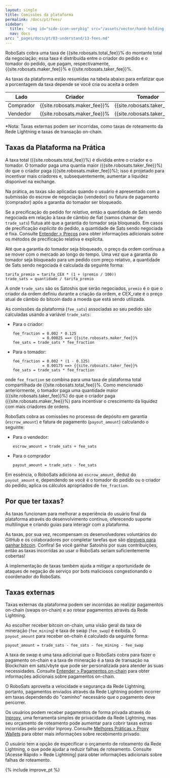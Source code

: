 ```yaml
---
layout: single
title: Comissões da plataforma
permalink: /docs/pt/fees/
sidebar:
  title: '<img id="side-icon-verybig" src="/assets/vector/hand-holding-hand.svg"/>Comissões'
  nav: docs
src: "_pages/docs/pt/03-understand/13-fees.md"
---
```


RoboSats cobra uma taxa de {{site.robosats.total_fee}}% do montante total da negociação; essa taxa é distribuída entre o criador do pedido e o tomador do pedido, que pagam, respectivamente, {{site.robosats.maker_fee}}% e {{site.robosats.taker_fee}}%.

As taxas da plataforma estão resumidas na tabela abaixo para enfatizar que a porcentagem da taxa depende se você cria ou aceita a ordem

| Lado      | Criador                      | Tomador                      |
| --------- | ---------------------------- | ---------------------------- |
| Comprador | {{site.robosats.maker_fee}}% | {{site.robosats.taker_fee}}% |
| Vendedor  | {{site.robosats.maker_fee}}% | {{site.robosats.taker_fee}}% |

\*Nota: Taxas externas podem ser incorridas, como taxas de roteamento da Rede Lightning e taxas de transação on-chain.

## **Taxas da Plataforma na Prática**

A taxa total ({{site.robosats.total_fee}}%) é dividida entre o criador e o tomador. O tomador paga uma quantia maior ({{site.robosats.taker_fee}}%) do que o criador paga ({{site.robosats.maker_fee}}%); isso é projetado para incentivar mais criadores e, subsequentemente, aumentar a liquidez disponível na exchange.

Na prática, as taxas são aplicadas quando o usuário é apresentado com a submissão do escrow de negociação (vendedor) ou fatura de pagamento (comprador) após a garantia do tomador ser bloqueado.

Se a precificação do pedido for _relativa_, então a quantidade de Sats sendo negociada em relação à taxa de câmbio de fiat (vamos chamar de `trade_sats`) flutua até que a garantia do tomador seja bloqueado. Em casos de precificação _explícita_ do pedido, a quantidade de Sats sendo negociada é fixa. Consulte [Entender > Preços](/docs/pt/prices/) para obter informações adicionais sobre os métodos de precificação relativa e explícita.

Até que a garantia do tomador seja bloqueado, o preço da ordem continua a se mover com o mercado ao longo do tempo. Uma vez que a garantia do tomador seja bloqueado para um pedido com preço relativo, a quantidade de Sats sendo negociada é calculada da seguinte forma:

```
tarifa_premio = tarifa_CEX * (1 + (premio / 100))
trade_sats = quantidade / tarifa_premio
```

A onde `trade_sats` são os Satoshis que serão negociados, `premio` é o que o criador da ordem definiu durante a criação da ordem, e CEX_rate é o preço atual de câmbio do bitcoin dado a moeda que está sendo utilizada.

As comissões da plataforma (`fee_sats`) associadas ao seu pedido são calculadas usando a variável `trade_sats`:

- Para o criador:
  ````
  fee_fraction = 0.002 * 0.125
               = 0.00025 ==> {{site.robosats.maker_fee}}%
  fee_sats = trade_sats * fee_fraction
  ````
- Para o tomador:
  ````
  fee_fraction = 0.002 * (1 - 0.125)
               = 0.00175 ==> {{site.robosats.taker_fee}}%
  fee_sats = trade_sats * fee_fraction
  ````

onde `fee_fraction` se combina para uma taxa de plataforma total compartilhada de {{site.robosats.total_fee}}%. Como mencionado anteriormente, o tomador paga uma quantidade maior ({{site.robosats.taker_fee}}%) do que o criador paga ({{site.robosats.maker_fee}}%) para incentivar o crescimento da liquidez com mais criadores de ordens.

RoboSats cobra as comissões no processo de depósito em garantia (`escrow_amount`) e fatura de pagamento (`payout_amount`) calculando o seguinte:

- Para o vendedor:
  ````
  escrow_amount = trade_sats + fee_sats
  ````
- Para o comprador
  ````
  payout_amount = trade_sats - fee_sats
  ````

Em essência, o RoboSats adiciona ao `escrow_amount`, deduz do `payout_amount` e, dependendo se você é o tomador do pedido ou o criador do pedido, aplica os cálculos apropriados de `fee_fraction`.

## **Por que ter taxas?**

As taxas funcionam para melhorar a experiência do usuário final da plataforma através do desenvolvimento contínuo, oferecendo suporte multilíngue e criando guias para interagir com a plataforma.

As taxas, por sua vez, recompensam os desenvolvedores voluntários do GitHub e os colaboradores por completar tarefas que são [elegíveis para ganhar bitcoin](https://github.com/users/Reckless-Satoshi/projects/2). Confira! Se você ganhar Satoshis por suas contribuições, então as taxas incorridas ao usar o RoboSats seriam suficientemente cobertas!

A implementação de taxas também ajuda a mitigar a oportunidade de ataques de negação de serviço por bots maliciosos congestionando o coordenador do RoboSats.

## **Taxas externas**

Taxas externas da plataforma podem ser incorridas ao realizar pagamentos on-chain (swaps on-chain) e ao rotear pagamentos através da Rede Lightning.

Ao escolher receber bitcoin on-chain, uma visão geral da taxa de mineração (`fee_mining`) e taxa de swap (`fee_swap`) é exibida. O `payout_amount` para receber on-chain é calculado da seguinte forma:

````
payout_amount = trade_sats - fee_sats - fee_mining - fee_swap
````

A taxa de swap é uma taxa adicional que o RoboSats cobra para fazer o pagamento on-chain e a taxa de mineração é a taxa de transação na Blockchain em sats/vbyte que pode ser personalizada para atender às suas necessidades. Consulte [Entender > Pagamentos on-chain](/docs/pt/on-chain-payouts/) para obter informações adicionais sobre pagamentos on-chain.

O RoboSats aproveita a velocidade e segurança da Rede Lightning, portanto, pagamentos enviados através da Rede Lightning podem incorrer em taxas dependendo do "caminho" necessário que o pagamento deve percorrer.

Os usuários podem receber pagamentos de forma privada através do [lnproxy](https://lnproxy.org/), uma ferramenta simples de privacidade da Rede Lightning, mas seu orçamento de roteamento pode aumentar para cobrir taxas extras incorridas pelo servidor lnproxy. Consulte [Melhores Práticas > Proxy Wallets](/docs/pt/proxy-wallets/) para obter mais informações sobre recebimento privado.

O usuário tem a opção de especificar o orçamento de roteamento da Rede Lightning, o que pode ajudar a reduzir falhas de roteamento. Consulte [Acesse Rápido > Rede Lightning] para obter informações adicionais sobre falhas de roteamento.

{% include improve_pt %}
